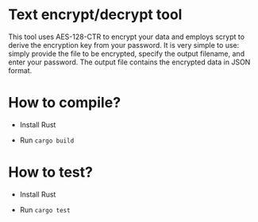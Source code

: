 # Text encrypt/decrypt tool

This tool uses AES-128-CTR to encrypt your data and employs scrypt to derive the encryption key from your password. It is very simple to use: simply provide the file to be encrypted, specify the output filename, and enter your password. The output file contains the encrypted data in JSON format.

# How to compile?

* Install Rust

* Run `cargo build`

# How to test?

* Install Rust

* Run `cargo test`